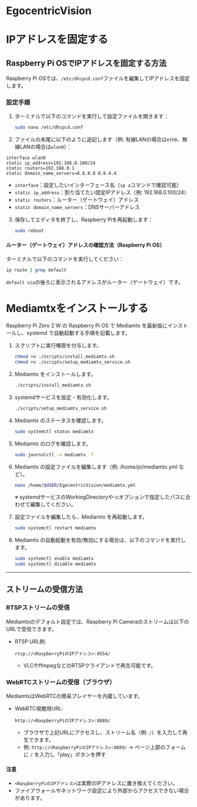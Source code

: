 # EgocentricVision

# IPアドレスを固定する
## Raspberry Pi OSでIPアドレスを固定する方法

Raspberry Pi OSでは、`/etc/dhcpcd.conf`ファイルを編集してIPアドレスを固定します。

### 設定手順

1. ターミナルで以下のコマンドを実行して設定ファイルを開きます：

   ```sh
   sudo nano /etc/dhcpcd.conf
   ```

2. ファイルの末尾に以下のように追記します（例: 有線LANの場合は`eth0`、無線LANの場合は`wlan0`）：

```
interface wlan0
static ip_address=192.168.0.100/24
static routers=192.168.0.1
static domain_name_servers=8.8.8.8 8.8.4.4
```
   - `interface`：設定したいインターフェース名（`ip a`コマンドで確認可能）
   - `static ip_address`：割り当てたい固定IPアドレス（例: 192.168.0.100/24）
   - `static routers`：ルーター（ゲートウェイ）アドレス
   - `static domain_name_servers`：DNSサーバーアドレス

3. 保存してエディタを終了し、Raspberry Piを再起動します：

   ```sh
   sudo reboot
   ```

#### ルーター（ゲートウェイ）アドレスの確認方法（Raspberry Pi OS）

ターミナルで以下のコマンドを実行してください：

```sh
ip route | grep default
```

`default via`の後ろに表示されるアドレスがルーター（ゲートウェイ）です。

# Mediamtxをインストールする

Raspberry Pi Zero 2 W の Raspberry Pi OS で Mediamtx を最新版にインストールし、systemd で自動起動する手順を記載します。

1. スクリプトに実行権限を付与します。

   ```sh
   chmod +x ./scripts/install_mediamtx.sh
   chmod +x ./scripts/setup_mediamtx_service.sh
   ```

2. Mediamtx をインストールします。

   ```sh
   ./scripts/install_mediamtx.sh
   ```

3. systemdサービスを設定・有効化します。

   ```sh
   ./scripts/setup_mediamtx_service.sh
   ```

4. Mediamtx のステータスを確認します。

   ```sh
   sudo systemctl status mediamtx
   ```

5. Mediamtx のログを確認します。

   ```sh
   sudo journalctl -u mediamtx -f
   ```

6. Mediamtx の設定ファイルを編集します（例: /home/pi/mediamtx.yml など）。

   ```sh
   nano /home/$USER/EgocentricVision/mediamtx.yml
   ```

   ※ systemdサービスのWorkingDirectoryや-cオプションで指定したパスに合わせて編集してください。

7. 設定ファイルを編集したら、Mediamtx を再起動します。

   ```sh
   sudo systemctl restart mediamtx
   ```

8. Mediamtx の自動起動を有効/無効にする場合は、以下のコマンドを実行します。

   ```sh
   sudo systemctl enable mediamtx
   sudo systemctl disable mediamtx
   ```

---

## ストリームの受信方法

### RTSPストリームの受信

Mediamtxのデフォルト設定では、Raspberry Pi Cameraのストリームは以下のURLで受信できます。

- RTSP URL例:
  
  ```
  rtsp://<RaspberryPiのIPアドレス>:8554/
  ```
  
  - VLCやffmpegなどのRTSPクライアントで再生可能です。

### WebRTCストリームの受信（ブラウザ）

MediamtxはWebRTCの簡易プレイヤーを内蔵しています。

- WebRTC視聴用URL:
  
  ```
  http://<RaspberryPiのIPアドレス>:8889/
  ```
  
  - ブラウザで上記URLにアクセスし、ストリーム名（例: `/`）を入力して再生できます。
  - 例: `http://<RaspberryPiのIPアドレス>:8889/` → ページ上部のフォームに `/` を入力し「play」ボタンを押す

#### 注意
- `<RaspberryPiのIPアドレス>`は実際のIPアドレスに置き換えてください。
- ファイアウォールやネットワーク設定により外部からアクセスできない場合があります。